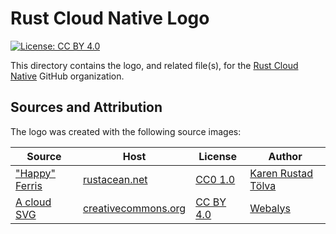 # Rust Cloud Native Logo

[![License: CC BY 4.0](https://img.shields.io/badge/License-CC%20BY%204.0-lightgrey.svg?style=flat-square)](https://creativecommons.org/licenses/by/4.0/)

This directory contains the logo, and related file(s), for the [Rust Cloud Native](https://github.com/rust-cloud-native) GitHub organization.

## Sources and Attribution

The logo was created with the following source images:

Source | Host | License | Author
--- | --- | --- | ---
["Happy" Ferris](https://rustacean.net/assets/rustacean-flat-happy.svg) | [rustacean.net](https://rustacean.net) | [CC0 1.0](https://creativecommons.org/publicdomain/zero/1.0/) |[Karen Rustad Tölva](https://rustacean.net)
[A cloud SVG](https://search.creativecommons.org/photos/47ed4673-7c56-4a25-86b7-4f28a93cc432) | [creativecommons.org](https://creativecommons.org) | [CC BY 4.0](https://creativecommons.org/licenses/by/4.0?ref=ccsearch&atype=rich) | [Webalys](https://twitter.com/webalys)
